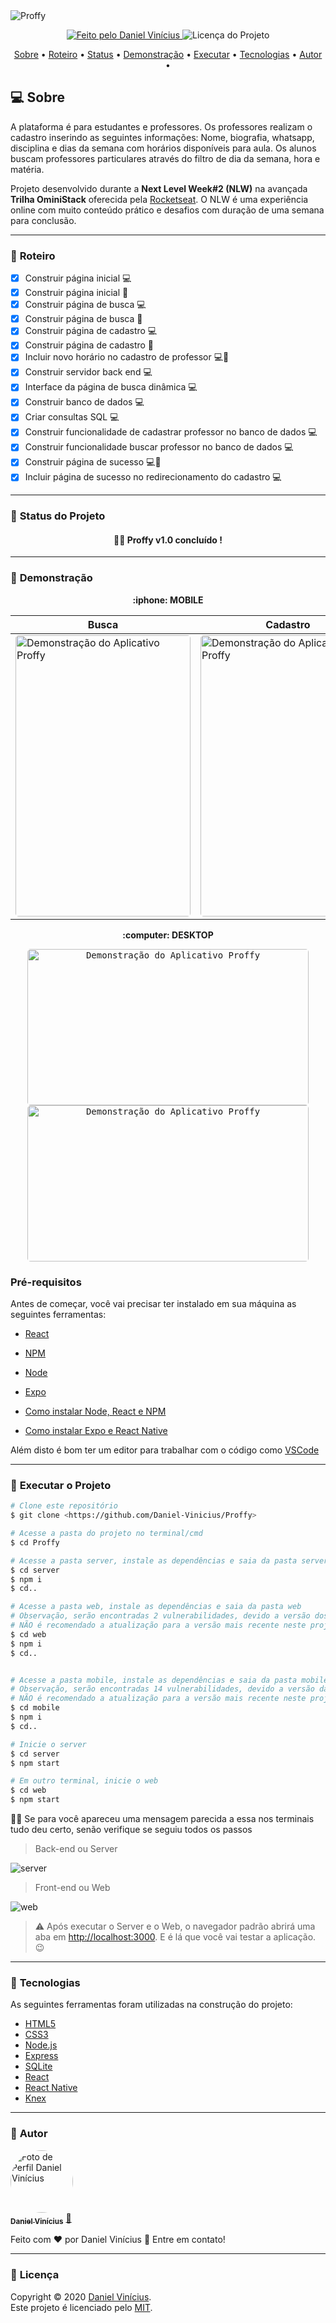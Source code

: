 <img alt="Proffy" src="./github/banner.png">

<p align="center">
  <a href="https://github.com/Daniel-Vinicius">
    <img alt="Feito pelo Daniel Vinícius" src="https://img.shields.io/badge/FEITO%20POR-DANIEL%20VIN%C3%8DCIUS-green">
  </a>
  <img alt="Licença do Projeto" src="https://img.shields.io/badge/LICENSE-MIT-green"/>
<p>

<p align="center">
 <a href="#computer-sobre">Sobre</a> •
 <a href="#memo-roteiro">Roteiro</a> •
 <a href="#triangular_ruler-status-do-projeto">Status</a> •
 <a href="#movie_camera-demonstração">Demonstração</a> •
 <a href="#dvd-executar-o-projeto">Executar</a> •
 <a href="#hammer-tecnologias">Tecnologias</a> •
 <a href="#boy-autor">Autor</a> •
</p>

## :computer: Sobre

A plataforma é para estudantes e professores. Os professores realizam o cadastro inserindo as seguintes informações: Nome, biografia, whatsapp, disciplina e dias da semana com horários disponíveis para aula. Os alunos buscam professores particulares através do filtro de dia da semana, hora e matéria.

Projeto desenvolvido durante a **Next Level Week#2 (NLW)** na avançada **Trilha OminiStack** oferecida pela [Rocketseat](https://www.rocketseat.com.br).
O NLW é uma experiência online com muito conteúdo prático e desafios com duração de uma semana para conclusão.

---
### :memo: **Roteiro**

- [x] Construir página inicial :computer:
- [x] Construir página inicial :iphone:
- [x] Construir página de busca :computer:
- [x] Construir página de busca :iphone:
- [x] Construir página de cadastro :computer:
- [x] Construir página de cadastro :iphone:
- [x] Incluir novo horário no cadastro de professor :computer::iphone:
- [x] Construir servidor back end :computer:
- [x] Interface da página de busca dinâmica :computer:
- [x] Construir banco de dados :computer:
- [x] Criar consultas SQL :computer:
- [x] Construir funcionalidade de cadastrar professor no banco de dados :computer:
- [x] Construir funcionalidade buscar professor no banco de dados :computer:
- [x] Construir página de sucesso :computer::iphone:
- [x] Incluir página de sucesso no redirecionamento do cadastro :computer:

---
### :triangular_ruler: **Status do Projeto**

<h4 align="center"> 
	👨‍🏫 Proffy v1.0 concluído !
</h4>

---
### :movie_camera: **Demonstração**

<p align="center"><b> :iphone: MOBILE </b></p>

<div align="center">

Busca | Cadastro 
---|---
<img width="280" style="border-radius: 5px" height="450" alt="Demonstração do Aplicativo Proffy" src="./github/demo-mobile-study.gif"> | <img width="280" style="border-radius: 5px" height="450" alt="Demonstração do Aplicativo Proffy" src="./github/demo-mobile-give-classes.gif"> |

</div>

<p align="center"><b> :computer: DESKTOP </b></p>

<p align="center"><kbd><img width="450" style="border-radius: 5px" height="250" alt="Demonstração do Aplicativo Proffy" src="./github/demo-desk-study.gif"></kbd> <kbd><img width="450" style="border-radius: 5px" height="250" alt="Demonstração do Aplicativo Proffy" src="./github/demo-desk-give-classes.gif"></kbd></p>

### Pré-requisitos

Antes de começar, você vai precisar ter instalado em sua máquina as seguintes ferramentas:

<!--ts-->
 * <a target="_blank" href="https://reactjs.org">React</a> 
 * <a target="_blank" href="https://npmjs.com/">NPM</a> 
 * <a target="_blank" href="https://nodejs.org/pt-br/">Node</a> 
 * <a target="_blank" href="https://docs.expo.io/">Expo</a> 
 
 * <a target="_blank" href="https://www.devmedia.com.br/como-instalar-o-node-js-npm-e-o-react-no-windows/40329"> Como instalar Node, React e NPM</a>	
 * <a target="_blank" href="https://www.devmedia.com.br/primeiro-app-com-react-native/40737"> Como instalar Expo e React Native</a>
 <!--te-->

Além disto é bom ter um editor para trabalhar com o código como [VSCode](https://code.visualstudio.com/)

---
### :dvd: **Executar o Projeto**

```bash
# Clone este repositório
$ git clone <https://github.com/Daniel-Vinicius/Proffy>

# Acesse a pasta do projeto no terminal/cmd
$ cd Proffy

# Acesse a pasta server, instale as dependências e saia da pasta server
$ cd server
$ npm i
$ cd..

# Acesse a pasta web, instale as dependências e saia da pasta web
# Observação, serão encontradas 2 vulnerabilidades, devido a versão dos scripts do React,
# NÃO é recomendado a atualização para a versão mais recente neste projeto, pois pode gerar erros
$ cd web
$ npm i
$ cd..


# Acesse a pasta mobile, instale as dependências e saia da pasta mobile
# Observação, serão encontradas 14 vulnerabilidades, devido a versão das dependências do projeto,
# NÃO é recomendado a atualização para a versão mais recente neste projeto, pois pode gerar erros.
$ cd mobile
$ npm i
$ cd..

# Inicie o server
$ cd server
$ npm start

# Em outro terminal, inicie o web
$ cd web
$ npm start
```
🐱‍👤 Se para você apareceu uma mensagem parecida a essa nos terminais tudo deu certo, senão verifique se seguiu todos os passos

> Back-end ou Server
<img alt="server" src="./github/server.JPG">

> Front-end ou Web
<img alt="web" src="./github/web.JPG">

> ⚠️ Após executar o Server e o Web, o navegador padrão abrirá uma aba em <http://localhost:3000>. E é lá que você vai testar a aplicação. 😉

---
### :hammer: **Tecnologias**

As seguintes ferramentas foram utilizadas na construção do projeto:

- [HTML5](https://developer.mozilla.org/pt-BR/docs/Web/HTML/HTML5)
- [CSS3](https://developer.mozilla.org/pt-BR/docs/Archive/CSS3)
- [Node.js](https://nodejs.org/pt-br/)
- [Express](https://expressjs.com/pt-br/)
- [SQLite](https://www.sqlite.org)
- [React](https://reactjs.org/)
- [React Native](https://reactnative.dev/)
- [Knex](https://knexjs.org/)

---
### :boy: **Autor**

<a href="https://github.com/Daniel-Vinicius">
 <img style="border-radius: 50%;" src="https://avatars3.githubusercontent.com/u/66279500?s=460&u=2978b74f2bfcfec553cdd62c2cf15a0eca6652a3&v=4" width="100px;" alt="Foto de Perfil Daniel Vinícius"/>
 <br />
 <sub><b>Daniel Vinícius</b></sub></a> <a href="https://github.com/Daniel-Vinicius" title="Daniel Vinícius">💼</a>


Feito com ❤️ por Daniel Vinícius 👋 Entre em contato!

---
### :page_facing_up: **Licença**

Copyright © 2020 [Daniel Vinícius](https://github.com/Daniel-Vinicius).<br />
Este projeto é licenciado pelo [MIT](./LICENSE).
